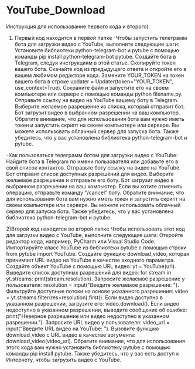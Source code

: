 # YouTube_Download

Инструкция для использование первого кода и второго)

1) Первый код находится в первой папке
-Чтобы запустить телеграмм бота для загрузки видео с YouTube, выполните следующие шаги:
Установите библиотеки python-telegram-bot и pytube с помощью команды pip install python-telegram-bot pytube.
Создайте бота в Telegram, следуя инструкциям в этой статье.
Скопируйте токен вашего бота.
Скачайте код из предыдущего ответа и откройте его в вашем любимом редакторе кода.
Замените YOUR_TOKEN на токен вашего бота в строке updater = Updater(token="YOUR_TOKEN", use_context=True).
Сохраните файл и запустите его на своем компьютере или сервере с помощью команды python filename.py.
Отправьте ссылку на видео на YouTube вашему боту в Telegram.
Выберите желаемое разрешение из списка, который отправит бот.
Бот загрузит видео в выбранном разрешении на ваш компьютер.
Обратите внимание, что для использования бота вам нужно иметь токен и запустить скрипт на своем компьютере или сервере. Вы можете использовать облачный сервер для запуска бота. Также убедитесь, что у вас установлена библиотека python-telegram-bot и pytube.

-Как пользоваться телеграмм ботом для загрузки видео с YouTube:
Найдите бота в Telegram по имени пользователя или добавьте его в свой список контактов.
Отправьте боту ссылку на видео на YouTube.
Бот отправит список доступных разрешений для видео.
Выберите желаемое разрешение и отправьте его боту.
Бот загрузит видео в выбранном разрешении на ваш компьютер.
Если вы хотите отменить операцию, отправьте команду "/cancel" боту.
Обратите внимание, что для использования бота вам нужно иметь токен и запустить скрипт на своем компьютере или сервере. Вы можете использовать облачный сервер для запуска бота. Также убедитесь, что у вас установлена библиотека python-telegram-bot и pytube.


2)Второй код находится во второй папке
Чтобы использовать этот код для загрузки видео с YouTube, выполните следующие шаги:
Откройте редактор кода, например, PyCharm или Visual Studio Code.
Импортируйте класс YouTube из библиотеки pytube с помощью строки from pytube import YouTube.
Создайте функцию download_video, которая принимает URL видео на YouTube в качестве входного параметра.
Создайте объект YouTube с помощью URL видео: yt = YouTube(url).
Выведите список доступных разрешений для видео: for stream in yt.streams: print(stream.resolution).
Запросите желаемое разрешение у пользователя: resolution = input("Введите желаемое разрешение: ").
Фильтруйте доступные потоки на основе указанного разрешения: video = yt.streams.filter(res=resolution).first().
Если видео доступно в указанном разрешении, загрузите его: video.download().
Если видео недоступно в указанном разрешении, выведите сообщение об ошибке: print("Неверное разрешение или видео недоступно в указанном разрешении.").
Запросите URL видео у пользователя: video_url = input("Введите URL видео на YouTube: ").
Вызовите функцию download_video с URL видео в качестве аргумента: download_video(video_url).
Обратите внимание, что для использования этого кода вам нужно установить библиотеку pytube с помощью команды pip install pytube. Также убедитесь, что у вас есть доступ к Интернету, чтобы загрузить видео с YouTube.
